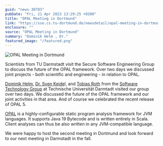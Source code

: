 ```yaml
---
guid: "news-30783"
pubDate: "Fri, 21 Apr 2023 13:29:25 +0200"
title: "OPAL Meeting in Dortmund"
link: "https://sse.cs.tu-dortmund.de/newsdetail/opal-meeting-in-dortmund-30783/"
enclosure: ""
source: "OPAL Meeting in Dortmund"
summary: "Dominik Helm , Dr."
featured_image: "/featured.png"
---
```

![OPAL Meeting in Dortmund](/featured.png)

Scientists from TU Darmstadt visit the Secure Software Engineering Group to discuss the future of the OPAL framework. Over two days we discussed joint projects - both scientific and engineering - in relation to OPAL.

[Dominik Helm](https://www.stg.tu-darmstadt.de/main_stg/staff_stg/dominik_helm_1.en.jsp), [Dr. Sven Keide](https://www.stg.tu-darmstadt.de/main_stg/staff_stg/sven_keidel_1.en.jsp)l, and [Tobias Roth](https://www.stg.tu-darmstadt.de/main_stg/staff_stg/tobias_roth_1.en.jsp) from the [Software Technology Group](https://www.stg.tu-darmstadt.de/main_stg/index.en.jsp) at Technische Universität Darmtadt visited our group over two days. We discussed the future of the OPAL framework and our joint activities in that area. And of course we celebrated the recent release of OPAL 5.

[OPAL](https://www.opal-project.de/) is a highly-configurable static program analysis framework for JVM languages. It supports Java 19 Bytecode and is written entirely in Scala. Client analyses can thus be also written in any JVM-compatible language.

We were happy to host the second meeting in Dortmund and look forward to our next meeting in Darmstadt in the fall.
